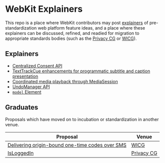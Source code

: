 # WebKit Explainers

This repo is a place where WebKit contributors may post [explainers](https://github.com/w3ctag/w3ctag.github.io/blob/master/explainers.md) of pre-standardization web platform feature ideas, and a place where these explainers can be discussed, refined, and readied for migration to appropriate standards bodies (such as the [Privacy CG](https://github.com/privacycg/) or [WICG](https://github.com/WICG)).

## Explainers

* [Centralized Consent API](CentralizedConsentAPI)
* [TextTrackCue enhancements for programmatic subtitle and caption presentation](texttracks/)
* [Coordinated media playback through MediaSession](MediaSessionCoordinator)
* [UndoManager API](UndoManager/)
* [`model` Element](model/)

## Graduates

Proposals which have moved on to incubation or standardization in another venue.

| Proposal | Venue |
| --------- | ----------- |
| [Delivering origin-bound one-time codes over SMS](https://github.com/wicg/sms-one-time-codes) | [WICG](https://github.com/WICG) |
| [IsLoggedIn](https://github.com/privacycg/is-logged-in) | [Privacy CG](https://github.com/privacycg) |
